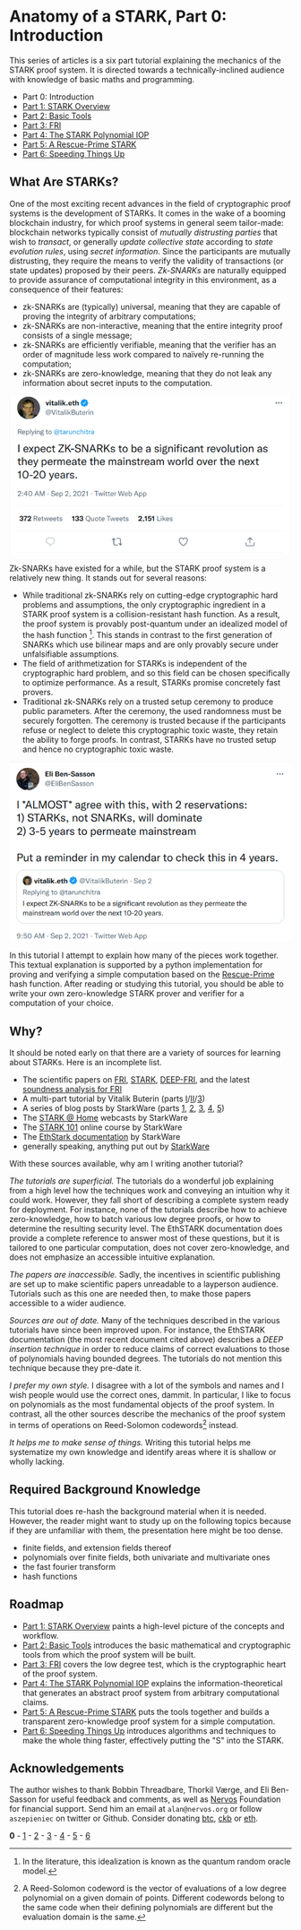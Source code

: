 # Anatomy of a STARK, Part 0: Introduction

This series of articles is a six part tutorial explaining the mechanics of the STARK proof system. It is directed towards a technically-inclined audience with knowledge of basic maths and programming.

 - Part 0: Introduction
 - [Part 1: STARK Overview](overview)
 - [Part 2: Basic Tools](basic-tools)
 - [Part 3: FRI](fri)
 - [Part 4: The STARK Polynomial IOP](stark)
 - [Part 5: A Rescue-Prime STARK](rescue-prime)
 - [Part 6: Speeding Things Up](faster)

## What Are STARKs?

One of the most exciting recent advances in the field of cryptographic proof systems is the development of STARKs. It comes in the wake of a booming blockchain industry, for which proof systems in general seem tailor-made: blockchain networks typically consist of *mutually distrusting parties* that wish to *transact*, or generally *update collective state* according to *state evolution rules*, using *secret information*. Since the participants are mutually distrusting, they require the means to verify the validity of transactions (or state updates) proposed by their peers. *Zk-SNARKs* are naturally equipped to provide assurance of computational integrity in this environment, as a consequence of their features:
 - zk-SNARKs are (typically) universal, meaning that they are capable of proving the integrity of arbitrary computations;
 - zk-SNARKs are non-interactive, meaning that the entire integrity proof consists of a single message;
 - zk-SNARKs are efficiently verifiable, meaning that the verifier has an order of magnitude less work compared to naïvely re-running the computation;
 - zk-SNARKs are zero-knowledge, meaning that they do not leak any information about secret inputs to the computation.

 ![Vitalik Buterin likes SNARKs](graphics/twitter-vitalik.png "Zk-SNARKs are expected to be a significant revolution.")

Zk-SNARKs have existed for a while, but the STARK proof system is a relatively new thing. It stands out for several reasons:
 - While traditional zk-SNARKs rely on cutting-edge cryptographic hard problems and assumptions, the only cryptographic ingredient in a STARK proof system is a collision-resistant hash function. As a result, the proof system is provably post-quantum under an idealized model of the hash function [^1]. This stands in contrast to the first generation of SNARKs which use bilinear maps and are only provably secure under unfalsifiable assumptions.
 - The field of arithmetization for STARKs is independent of the cryptographic hard problem, and so this field can be chosen specifically to optimize performance. As a result, STARKs promise concretely fast provers.
 - Traditional zk-SNARKs rely on a trusted setup ceremony to produce public parameters. After the ceremony, the used randomness must be securely forgotten. The ceremony is trusted because if the participants refuse or neglect to delete this cryptographic toxic waste, they retain the ability to forge proofs. In contrast, STARKs have no trusted setup and hence no cryptographic toxic waste.

 ![Eli Ben-Sasson likes STARKs better](graphics/twitter-eli.png "STARKs will beat SNARKs")

In this tutorial I attempt to explain how many of the pieces work together. This textual explanation is supported by a python implementation for proving and verifying a simple computation based on the [Rescue-Prime](https://eprint.iacr.org/2020/1143.pdf) hash function. After reading or studying this tutorial, you should be able to write your own zero-knowledge STARK prover and verifier for a computation of your choice.

## Why?

It should be noted early on that there are a variety of sources for learning about STARKs. Here is an incomplete list.
 - The scientific papers on [FRI](https://eccc.weizmann.ac.il/report/2017/134/revision/1/download/), [STARK](https://eprint.iacr.org/2018/046.pdf), [DEEP-FRI](https://eprint.iacr.org/2019/336.pdf), and the latest [soundness analysis for FRI](https://eccc.weizmann.ac.il/report/2020/083/)
 - A multi-part tutorial by Vitalik Buterin (parts [I](https://vitalik.ca/general/2017/11/09/starks_part_1.html)/[II](https://vitalik.ca/general/2017/11/22/starks_part_2.html)/[3](https://vitalik.ca/general/2018/07/21/starks_part_3.html))
 - A series of blog posts by StarkWare (parts [1](https://medium.com/starkware/stark-math-the-journey-begins-51bd2b063c71), [2](https://medium.com/starkware/arithmetization-i-15c046390862), [3](https://medium.com/starkware/arithmetization-ii-403c3b3f4355), [4](https://medium.com/starkware/low-degree-testing-f7614f5172db), [5](https://medium.com/starkware/a-framework-for-efficient-starks-19608ba06fbe))
 - The [STARK @ Home](https://www.youtube.com/playlist?list=PLcIyXLwiPilUFGw7r2uyWerOkbx4GFMXq) webcasts by StarkWare
 - The [STARK 101](https://starkware.co/developers-community/stark101-onlinecourse/) online course by StarkWare
 - The [EthStark documentation](https://eprint.iacr.org/2021/582.pdf) by StarkWare
 - generally speaking, anything put out by [StarkWare](https://starkware.co)

With these sources available, why am I writing another tutorial?

*The tutorials are superficial.* The tutorials do a wonderful job explaining from a high level how the techniques work and conveying an intuition why it could work. However, they fall short of describing a complete system ready for deployment. For instance, none of the tutorials describe how to achieve zero-knowledge, how to batch various low degree proofs, or how to determine the resulting security level. The EthSTARK documentation does provide a complete reference to answer most of these questions, but it is tailored to one particular computation, does not cover zero-knowledge, and does not emphasize an accessible intuitive explanation.

*The papers are inaccessible.* Sadly, the incentives in scientific publishing are set up to make scientific papers unreadable to a layperson audience. Tutorials such as this one are needed then, to make those papers accessible to a wider audience.

*Sources are out of date.* Many of the techniques described in the various tutorials have since been improved upon. For instance, the EthSTARK documentation (the most recent document cited above) describes a *DEEP insertion technique* in order to reduce claims of correct evaluations to those of polynomials having bounded degrees. The tutorials do not mention this technique because they pre-date it.

*I prefer my own style.* I disagree with a lot of the symbols and names and I wish people would use the correct ones, dammit. In particular, I like to focus on polynomials as the most fundamental objects of the proof system. In contrast, all the other sources describe the mechanics of the proof system in terms of operations on Reed-Solomon codewords[^2] instead.

*It helps me to make sense of things.* Writing this tutorial helps me systematize my own knowledge and identify areas where it is shallow or wholly lacking. 

## Required Background Knowledge

This tutorial does re-hash the background material when it is needed. However, the reader might want to study up on the following topics because if they are unfamiliar with them, the presentation here might be too dense.

- finite fields, and extension fields thereof
- polynomials over finite fields, both univariate and multivariate ones
- the fast fourier transform
- hash functions

## Roadmap

 - [Part 1: STARK Overview](overview) paints a high-level picture of the concepts and workflow.
 - [Part 2: Basic Tools](basic-tools) introduces the basic mathematical and cryptographic tools from which the proof system will be built.
 - [Part 3: FRI](fri) covers the low degree test, which is the cryptographic heart of the proof system.
 - [Part 4: The STARK Polynomial IOP](stark) explains the information-theoretical that generates an abstract proof system from arbitrary computational claims.
 - [Part 5: A Rescue-Prime STARK](rescue-prime) puts the tools together and builds a transparent zero-knowledge proof system for a simple computation.
 - [Part 6: Speeding Things Up](faster) introduces algorithms and techniques to make the whole thing faster, effectively putting the "S" into the STARK.

## Acknowledgements

The author wishes to thank Bobbin Threadbare, Thorkil Værge, and Eli Ben-Sasson for useful feedback and comments, as well as [Nervos](https://nervos.org) Foundation for financial support. Send him an email at `alan@nervos.org` or follow `aszepieniec` on twitter or Github. Consider donating [btc](bc1qg32wme6sqltus5e9yzuq4y56xxc0rutly8ak7y), [ckb](ckb1qyq9s4rvld206a3rl6jmzxav4ffx58uj5prsv867ml) or [eth](0x934B24cE32ceEDB38ce088Da1D9366Fa23F7B3f4).

**0** - [1](overview) - [2](basic-tools) - [3](fri) - [4](stark) - [5](rescue-prime) - [6](faster)

[^1]: In the literature, this idealization is known as the quantum random oracle model.
[^2]: A Reed-Solomon codeword is the vector of evaluations of a low degree polynomial on a given domain of points. Different codewords belong to the same code when their defining polynomials are different but the evaluation domain is the same.